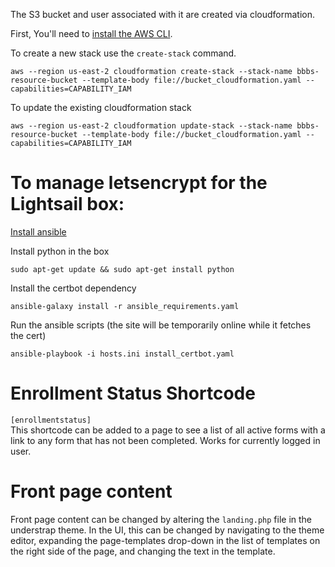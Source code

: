 The S3 bucket and user associated with it are created via cloudformation.

First, You'll need to [install the AWS CLI](https://docs.aws.amazon.com/cli/latest/userguide/cli-chap-install.html).

To create a new stack use the `create-stack` command.

```shell
aws --region us-east-2 cloudformation create-stack --stack-name bbbs-resource-bucket --template-body file://bucket_cloudformation.yaml --capabilities=CAPABILITY_IAM
```

To update the existing cloudformation stack
```
aws --region us-east-2 cloudformation update-stack --stack-name bbbs-resource-bucket --template-body file://bucket_cloudformation.yaml --capabilities=CAPABILITY_IAM
```

# To manage letsencrypt for the Lightsail box:


[Install ansible](https://docs.ansible.com/ansible/latest/installation_guide/intro_installation.html)

Install python in the box
```
sudo apt-get update && sudo apt-get install python
```

Install the certbot dependency

```
ansible-galaxy install -r ansible_requirements.yaml
```

Run the ansible scripts (the site will be temporarily online while it fetches the cert)

```
ansible-playbook -i hosts.ini install_certbot.yaml
```

# Enrollment Status Shortcode
`[enrollmentstatus]`  
This shortcode can be added to a page to see a list of all active forms with a link to any form that has not been completed. Works for currently logged in user.

# Front page content
Front page content can be changed by altering the `landing.php` file in the understrap theme. In the UI, this can be changed by navigating to the theme editor, expanding the page-templates drop-down in the list of templates on the right side of the page, and changing the text in the template.
